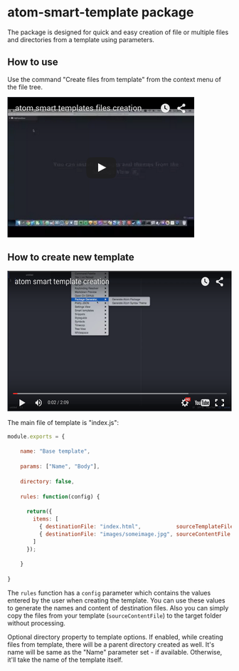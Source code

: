 # atom-smart-template package

The package is designed for quick and easy creation of file or multiple files and directories from a template using parameters.

## How to use
Use the command "Create files from template" from the context menu of the file tree.

<a href="http://www.youtube.com/watch?v=jfm30wRNL1o">
<img src="https://raw.githubusercontent.com/AlexeySokolov/atom-smart-template/master/assets/atom-smart-templates-files-creation-yt.png" width="420" height="315" >
</a>

## How to create new template

<a href="http://www.youtube.com/watch?v=mCuzvBaPWEo">
<img src="https://raw.githubusercontent.com/AlexeySokolov/atom-smart-template/master/assets/how-to-create-new-template-yt.png" width="560" height="315" >
</a>

The main file of template is "index.js":

```js
module.exports = {

    name: "Base template",

    params: ["Name", "Body"],

    directory: false,

    rules: function(config) {

      return({
        items: [
          { destinationFile: "index.html",           sourceTemplateFile: "index.template"    },
          { destinationFile: "images/someimage.jpg", sourceContentFile: "img/someimage.jpg" }
        ]
      });

    }

}
```

The ```rules``` function has a ```config``` parameter  which contains the values entered by the user when creating the template. You can use these values to generate the names and content of destination files. Also you can simply copy the files from your template (```sourceContentFile```) to the target folder without processing.

Optional directory property to template options. If enabled, while creating files from template, there will be a parent directory created as well. It's name will be same as the "Name" parameter set - if available.
Otherwise, it'll take the name of the template itself.

